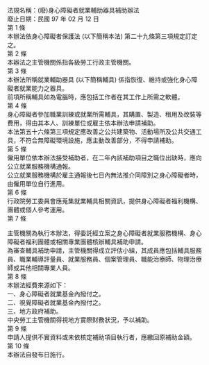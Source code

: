 法規名稱：(廢)身心障礙者就業輔助器具補助辦法  
廢止日期：民國 97 年 02 月 12 日  
第 1 條  
本辦法依身心障礙者保護法 (以下簡稱本法) 第二十九條第三項規定訂定  
之。  
第 2 條  
本辦法之主管機關係指各級勞工行政主管機關。  
第 3 條  
本辦法所稱就業輔助器具 (以下簡稱輔具) 係指恢復、維持或強化身心障  
礙者就業能力之器具。  
前項所稱輔具如為電腦時，應包括工作者在其工作上所需之軟體。  
第 4 條  
身心障礙者參加職業訓練或就業所需輔具，其購置、製造、租用及改裝等  
費用，得由其本人、訓練單位或雇主依本辦法申請補助。  
本法第五十六條第三項規定應改善之公共建築物、活動場所及公共交通工  
具，不符合無障礙環境設施，應主動改善部分，不得申請補助。  
第 5 條  
僱用單位依本辦法接受補助者，在二年內該補助項目之職位出缺時，應向  
公立就業服務機構通報。  
公立就業服務機構於雇主通報後七日內無法推介同障別之身心障礙者時，  
由僱用單位自行進用。  
第 6 條  
行政院勞工委員會應蒐集就業輔具相關資訊，提供身心障礙者福利機構、  
團體或個人參考運用。  
第 7 條  


主管機關為執行本辦法，得委託經立案之身心障礙者就業服務機構、身心  
障礙者福利團體或相關專業團體核辦輔具補助申請。  
為審查輔具補助申請，主管機關得成立評估小組，其成員應包括輔具服務  
員、職業輔導評量員、就業服務員、個案管理員、職能治療師、物理治療  
師或其他相關專業人員。  
第 8 條  
本辦法經費來源如下：  
一、身心障礙者就業基金內撥付之。  
二、視覺障礙者就業基金內撥付之。  
三、地方政府補助。  
中央勞工主管機關得視地方實際財務狀況，予以補助。  
第 9 條  
申請人提供不實資料或未依核定補助項目執行者，應繳回原補助金額。  
第 10 條  
本辦法自發布日施行。  


